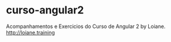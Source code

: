 # curso-angular2
Acompanhamentos e Exercicios do Curso de Angular 2 by Loiane.
http://loiane.training

